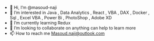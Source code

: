 - 👋 Hi, I’m @masoud-naji
- 👀 I’m interested in Java , Data Analytics , React , VBA , DAX , Docker , Sql , Excel VBA , Power Bi , PhotoShop , Adobe XD
- 🌱 I’m currently learning Redux
- 💞️ I’m looking to collaborate on anything can help to learn more
- 📫 How to reach me Masoud.naji@outlook.com
